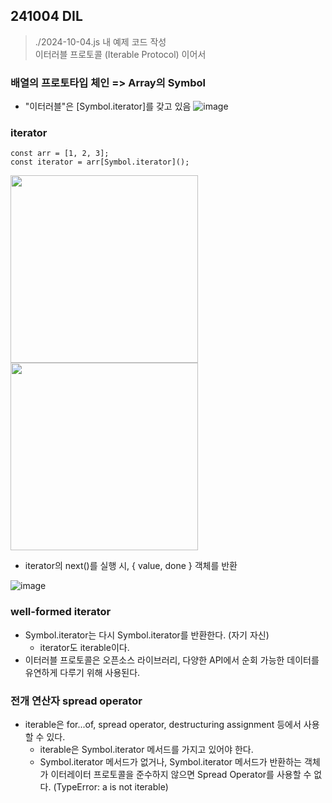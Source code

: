 ## 241004 DIL

> ./2024-10-04.js 내 예제 코드 작성  
> 이터러블 프로토콜 (Iterable Protocol) 이어서

### 배열의 프로토타입 체인 => Array의 Symbol

- "이터러블"은 [Symbol.iterator]를 갖고 있음
  ![image](https://github.com/user-attachments/assets/5f80ffa2-2d5d-44d5-9552-e837dc1b7489)

### iterator

```tsx
const arr = [1, 2, 3];
const iterator = arr[Symbol.iterator]();
```

<img src="https://github.com/user-attachments/assets/5d7627eb-8b10-4481-87a9-a9a56adf2d99" width="300" />
<img src="https://github.com/user-attachments/assets/22afe47d-2ab3-4a51-b356-6e8e81bb663d" width="300" />

- iterator의 next()를 실행 시, { value, done } 객체를 반환

![image](https://github.com/user-attachments/assets/59505252-a435-42c1-9992-3075138f6c2b)

### well-formed iterator

- Symbol.iterator는 다시 Symbol.iterator를 반환한다. (자기 자신)
  - iterator도 iterable이다.
- 이터러블 프로토콜은 오픈소스 라이브러리, 다양한 API에서 순회 가능한 데이터를 유연하게 다루기 위해 사용된다.

### 전개 연산자 spread operator

- iterable은 for...of, spread operator, destructuring assignment 등에서 사용할 수 있다.
  - iterable은 Symbol.iterator 메서드를 가지고 있어야 한다.
  - Symbol.iterator 메서드가 없거나, Symbol.iterator 메서드가 반환하는 객체가 이터레이터 프로토콜을 준수하지 않으면 Spread Operator를 사용할 수 없다. (TypeError: a is not iterable)
